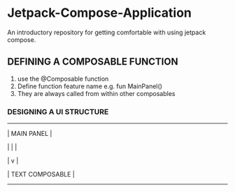 # Jetpack-Compose-Application
An introductory repository for getting comfortable with using jetpack compose.

## DEFINING A COMPOSABLE FUNCTION

1. use the @Composable function
2. Define function feature name e.g. fun MainPanel()
3. They are always called from within other composables

### DESIGNING A UI STRUCTURE

----------------------------------

|           MAIN PANEL           |

|               |                |

|               v                |

|      TEXT COMPOSABLE           |

----------------------------------

